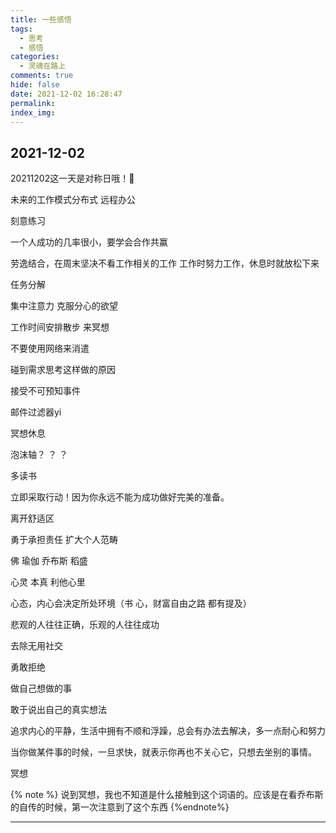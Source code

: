 ```yaml
---
title: 一些感悟
tags:
  - 思考
  - 感悟
categories:
  - 灵魂在路上
comments: true
hide: false
date: 2021-12-02 16:28:47
permalink:
index_img:
---
```


## 2021-12-02

20211202这一天是对称日哦！🙅

未来的工作模式分布式 远程办公

刻意练习

一个人成功的几率很小，要学会合作共赢

劳逸结合，在周末坚决不看工作相关的工作
工作时努力工作，休息时就放松下来

任务分解

集中注意力 克服分心的欲望

工作时间安排散步 来冥想

不要使用网络来消遣

碰到需求思考这样做的原因

接受不可预知事件

邮件过滤器yi

冥想休息

泡沫轴？ ？ ？

多读书

立即采取行动！因为你永远不能为成功做好完美的准备。

离开舒适区

勇于承担责任 扩大个人范畴

佛 瑜伽 乔布斯 稻盛

心灵 本真 利他心里

心态，内心会决定所处环境（书 心，财富自由之路 都有提及）

悲观的人往往正确，乐观的人往往成功

去除无用社交

勇敢拒绝

做自己想做的事

敢于说出自己的真实想法

追求内心的平静，生活中拥有不顺和浮躁，总会有办法去解决，多一点耐心和努力

当你做某件事的时候，一旦求快，就表示你再也不关心它，只想去坐别的事情。

冥想

{% note %}
    说到冥想，我也不知道是什么接触到这个词语的。应该是在看乔布斯的自传的时候，第一次注意到了这个东西
{%endnote%}

---
